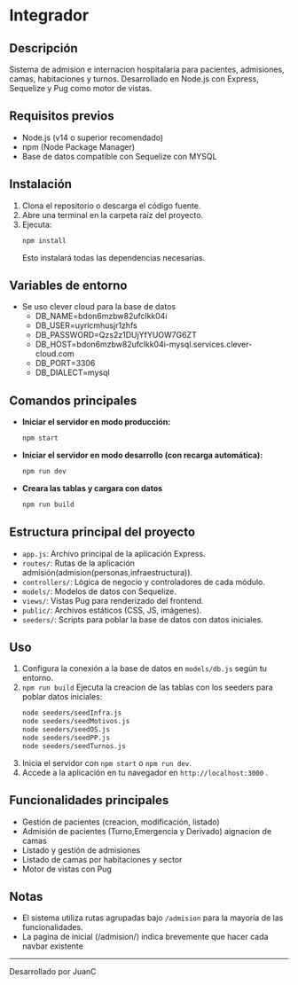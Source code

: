 # Integrador

## Descripción

Sistema de admision e internacion hospitalaria para pacientes, admisiones, camas, habitaciones y turnos. Desarrollado en Node.js con Express, Sequelize y Pug como motor de vistas.

## Requisitos previos

- Node.js (v14 o superior recomendado)
- npm (Node Package Manager)
- Base de datos compatible con Sequelize con MYSQL

## Instalación

1. Clona el repositorio o descarga el código fuente.
2. Abre una terminal en la carpeta raíz del proyecto.
3. Ejecuta:
   ```sh
   npm install
   ```
   Esto instalará todas las dependencias necesarias.

## Variables de entorno

- Se uso clever cloud para la base de datos
  - DB_NAME=bdon6mzbw82ufclkk04i
  - DB_USER=uyrlcmhusjr1zhfs
  - DB_PASSWORD=Qzs2z1DUjYfYUOW7G6ZT
  - DB_HOST=bdon6mzbw82ufclkk04i-mysql.services.clever-cloud.com
  - DB_PORT=3306
  - DB_DIALECT=mysql

## Comandos principales

- **Iniciar el servidor en modo producción:**
  ```sh
  npm start
  ```
- **Iniciar el servidor en modo desarrollo (con recarga automática):**
  ```sh
  npm run dev
  ```
- **Creara las tablas y cargara con datos**
  ```sh
  npm run build
  ```

## Estructura principal del proyecto

- `app.js`: Archivo principal de la aplicación Express.
- `routes/`: Rutas de la aplicación admisión(admision(personas,infraestructura)).
- `controllers/`: Lógica de negocio y controladores de cada módulo.
- `models/`: Modelos de datos con Sequelize.
- `views/`: Vistas Pug para renderizado del frontend.
- `public/`: Archivos estáticos (CSS, JS, imágenes).
- `seeders/`: Scripts para poblar la base de datos con datos iniciales.

## Uso

1. Configura la conexión a la base de datos en `models/db.js` según tu entorno.
2. `npm run build` Ejecuta la creacion de las tablas con los seeders para poblar datos iniciales:
   ```sh
   node seeders/seedInfra.js
   node seeders/seedMotivos.js
   node seeders/seedOS.js
   node seeders/seedPP.js
   node seeders/seedTurnos.js
   ```
3. Inicia el servidor con `npm start` o `npm run dev`.
4. Accede a la aplicación en tu navegador en `http://localhost:3000` .

## Funcionalidades principales

- Gestión de pacientes (creacion, modificación, listado)
- Admisión de pacientes (Turno,Emergencia y Derivado) aignacion de camas
- Listado y gestión de admisiones
- Listado de camas por habitaciones y sector
- Motor de vistas con Pug

## Notas

- El sistema utiliza rutas agrupadas bajo `/admision` para la mayoría de las funcionalidades.
- La pagina de inicial (/admision/) indica brevemente que hacer cada navbar existente

---

Desarrollado por JuanC
